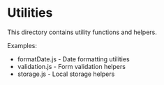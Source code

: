 # Utilities

This directory contains utility functions and helpers.

Examples:
- formatDate.js - Date formatting utilities
- validation.js - Form validation helpers
- storage.js - Local storage helpers 